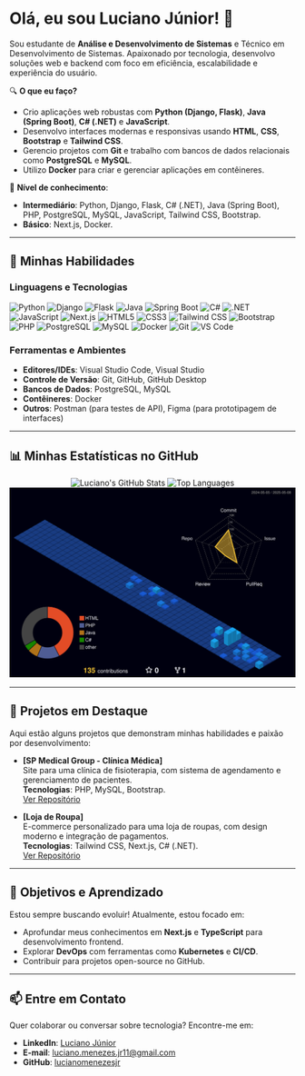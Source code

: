 # Olá, eu sou Luciano Júnior! 👋

Sou estudante de **Análise e Desenvolvimento de Sistemas** e Técnico em Desenvolvimento de Sistemas. Apaixonado por tecnologia, desenvolvo soluções web e backend com foco em eficiência, escalabilidade e experiência do usuário.

🔍 **O que eu faço?**
- Crio aplicações web robustas com **Python (Django, Flask)**, **Java (Spring Boot)**, **C# (.NET)** e **JavaScript**.
- Desenvolvo interfaces modernas e responsivas usando **HTML**, **CSS**, **Bootstrap** e **Tailwind CSS**.
- Gerencio projetos com **Git** e trabalho com bancos de dados relacionais como **PostgreSQL** e **MySQL**.
- Utilizo **Docker** para criar e gerenciar aplicações em contêineres.

🌟 **Nível de conhecimento**:
- **Intermediário**: Python, Django, Flask, C# (.NET), Java (Spring Boot), PHP, PostgreSQL, MySQL, JavaScript, Tailwind CSS, Bootstrap.
- **Básico**: Next.js, Docker.

---

## 🚀 Minhas Habilidades

### Linguagens e Tecnologias
<p align="left">
  <img src="https://cdn.jsdelivr.net/gh/devicons/devicon@latest/icons/python/python-original.svg" alt="Python" width="45" height="45" title="Python"/>
  <img src="https://cdn.jsdelivr.net/gh/devicons/devicon@latest/icons/django/django-plain.svg" alt="Django" width="45" height="45" title="Django"/>
  <img src="https://cdn.jsdelivr.net/gh/devicons/devicon@latest/icons/flask/flask-original.svg" alt="Flask" width="45" height="45" title="Flask"/>
  <img src="https://cdn.jsdelivr.net/gh/devicons/devicon@latest/icons/java/java-original.svg" alt="Java" width="45" height="45" title="Java"/>
  <img src="https://cdn.jsdelivr.net/gh/devicons/devicon@latest/icons/spring/spring-original.svg" alt="Spring Boot" width="45" height="45" title="Spring Boot"/>
  <img src="https://cdn.jsdelivr.net/gh/devicons/devicon@latest/icons/csharp/csharp-original.svg" alt="C#" width="45" height="45" title="C#"/>
  <img src="https://cdn.jsdelivr.net/gh/devicons/devicon@latest/icons/dotnetcore/dotnetcore-original.svg" alt=".NET" width="45" height="45" title=".NET"/>
  <img src="https://cdn.jsdelivr.net/gh/devicons/devicon@latest/icons/javascript/javascript-original.svg" alt="JavaScript" width="45" height="45" title="JavaScript"/>
  <img src="https://cdn.jsdelivr.net/gh/devicons/devicon@latest/icons/nextjs/nextjs-original.svg" alt="Next.js" width="45" height="45" title="Next.js"/>
  <img src="https://cdn.jsdelivr.net/gh/devicons/devicon@latest/icons/html5/html5-original.svg" alt="HTML5" width="45" height="45" title="HTML5"/>
  <img src="https://cdn.jsdelivr.net/gh/devicons/devicon@latest/icons/css3/css3-original.svg" alt="CSS3" width="45" height="45" title="CSS3"/>
  <img src="https://cdn.jsdelivr.net/gh/devicons/devicon@latest/icons/tailwindcss/tailwindcss-original.svg" alt="Tailwind CSS" width="45" height="45" title="Tailwind CSS"/>
  <img src="https://cdn.jsdelivr.net/gh/devicons/devicon@latest/icons/bootstrap/bootstrap-original.svg" alt="Bootstrap" width="45" height="45" title="Bootstrap"/>
  <img src="https://cdn.jsdelivr.net/gh/devicons/devicon@latest/icons/php/php-original.svg" alt="PHP" width="45" height="45" title="PHP"/>
  <img src="https://cdn.jsdelivr.net/gh/devicons/devicon@latest/icons/postgresql/postgresql-original.svg" alt="PostgreSQL" width="45" height="45" title="PostgreSQL"/>
  <img src="https://cdn.jsdelivr.net/gh/devicons/devicon@latest/icons/mysql/mysql-original.svg" alt="MySQL" width="45" height="45" title="MySQL"/>
  <img src="https://cdn.jsdelivr.net/gh/devicons/devicon@latest/icons/docker/docker-original.svg" alt="Docker" width="45" height="45" title="Docker"/>
  <img src="https://cdn.jsdelivr.net/gh/devicons/devicon@latest/icons/git/git-original.svg" alt="Git" width="45" height="45" title="Git"/>
  <img src="https://cdn.jsdelivr.net/gh/devicons/devicon@latest/icons/vscode/vscode-original.svg" alt="VS Code" width="45" height="45" title="VS Code"/>
</p>

### Ferramentas e Ambientes
- **Editores/IDEs**: Visual Studio Code, Visual Studio
- **Controle de Versão**: Git, GitHub, GitHub Desktop
- **Bancos de Dados**: PostgreSQL, MySQL
- **Contêineres**: Docker
- **Outros**: Postman (para testes de API), Figma (para prototipagem de interfaces)

---

## 📊 Minhas Estatísticas no GitHub

<div align="center">
  <img src="https://github-readme-stats.vercel.app/api?username=lucianomenezesjr&show_icons=true&theme=radical&hide_border=true" alt="Luciano's GitHub Stats" width="48%"/>
  <img src="https://github-readme-stats.vercel.app/api/top-langs/?username=lucianomenezesjr&layout=compact&theme=radical&hide_border=true" alt="Top Languages" width="48%"/>
</div>

<div align="center">
  <img src="https://raw.githubusercontent.com/lucianomenezesjr/lucianomenezesjr/main/profile-3d-contrib/profile-night-view.svg" alt="3D Contributions"/>
</div>

---

## 🌱 Projetos em Destaque

Aqui estão alguns projetos que demonstram minhas habilidades e paixão por desenvolvimento:

- **[SP Medical Group - Clínica Médica]**  
  Site para uma clínica de fisioterapia, com sistema de agendamento e gerenciamento de pacientes.  
  **Tecnologias**: PHP, MySQL, Bootstrap.  
  [Ver Repositório](https://github.com/lucianomenezesjr/projeto-clinica-final)

- **[Loja de Roupa]**  
  E-commerce personalizado para uma loja de roupas, com design moderno e integração de pagamentos.  
  **Tecnologias**: Tailwind CSS, Next.js, C# (.NET).  
  [Ver Repositório](https://github.com/lucianomenezesjr/loja-roupa)

---

## 🎯 Objetivos e Aprendizado

Estou sempre buscando evoluir! Atualmente, estou focado em:
- Aprofundar meus conhecimentos em **Next.js** e **TypeScript** para desenvolvimento frontend.
- Explorar **DevOps** com ferramentas como **Kubernetes** e **CI/CD**.
- Contribuir para projetos open-source no GitHub.

---

## 📫 Entre em Contato

Quer colaborar ou conversar sobre tecnologia? Encontre-me em:

- **LinkedIn**: [Luciano Júnior](https://www.linkedin.com/in/luciano-j%C3%BAnior-89b6b7211/)  
- **E-mail**: [luciano.menezes.jr11@gmail.com](mailto:luciano.menezes.jr11@gmail.com)  
- **GitHub**: [lucianomenezesjr](https://github.com/lucianomenezesjr)  
